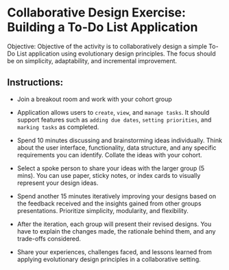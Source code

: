 # Collaborative Design Exercise: Building a To-Do List Application

Objective: Objective of the activity is to collaboratively design a simple To-Do List application using evolutionary design principles. The focus should be on simplicity, adaptability, and incremental improvement.

## Instructions:
- Join a breakout room and work with your cohort group 

- Application allows users to `create`, `view`, and `manage tasks`. It should support features such as `adding due dates`, `setting priorities`, and `marking tasks` as completed.

- Spend 10 minutes discussing and brainstorming ideas individually. Think about the user interface, functionality, data structure, and any specific requirements you can identify. Collate the ideas with your cohort.

- Select a spoke person to share your ideas with the larger group (5 mins). You can use paper, sticky notes, or index cards to visually represent your design ideas.

- Spend another 15 minutes iteratively improving your designs based on the feedback received and the insights gained from other groups presentations. Prioritize simplicity, modularity, and flexibility.

- After the iteration, each group will present their revised designs. You have to explain the changes made, the rationale behind them, and any trade-offs considered.

- Share your experiences, challenges faced, and lessons learned from applying evolutionary design principles in a collaborative setting.
